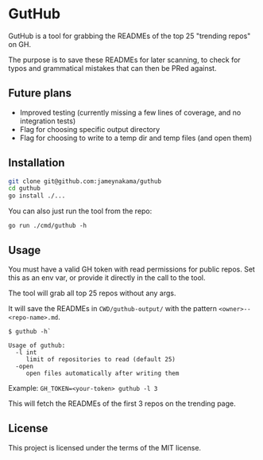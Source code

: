 # GutHub

GutHub is a tool for grabbing the READMEs of the top 25 "trending repos" on GH.

The purpose is to save these READMEs for later scanning, to check for typos and
grammatical mistakes that can then be PRed against.

## Future plans

- Improved testing (currently missing a few lines of coverage, and no
  integration tests)
- Flag for choosing specific output directory
- Flag for choosing to write to a temp dir and temp files (and open them)

## Installation

```bash
git clone git@github.com:jameynakama/guthub
cd guthub
go install ./...
```

You can also just run the tool from the repo:

`go run ./cmd/guthub -h`

## Usage

You must have a valid GH token with read permissions for public repos. Set this
as an env var, or provide it directly in the call to the tool.

The tool will grab all top 25 repos without any args.

It will save the READMEs in `CWD/guthub-output/` with the pattern
`<owner>--<repo-name>.md`.

```text
$ guthub -h`

Usage of guthub:
  -l int
     limit of repositories to read (default 25)
  -open
     open files automatically after writing them
```

Example: `GH_TOKEN=<your-token> guthub -l 3`

This will fetch the READMEs of the first 3 repos on the trending page.

## License

This project is licensed under the terms of the MIT license.
